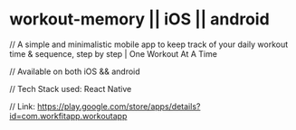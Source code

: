 # workout-memory || iOS || android

// A simple and minimalistic mobile app to keep track of your daily workout time & sequence, step by step | One Workout At A Time

// Available on both iOS && android

// Tech Stack used: React Native

// Link: https://play.google.com/store/apps/details?id=com.workfitapp.workoutapp
